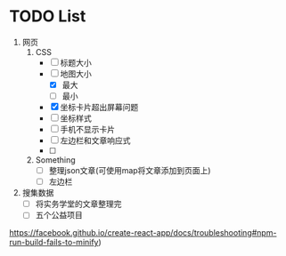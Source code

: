 # TODO List

1. 网页
   1. CSS
      - [ ] 标题大小
      - [ ] 地图大小
        - [x] 最大
        - [ ] 最小
      - [x] 坐标卡片超出屏幕问题
      - [ ] 坐标样式
      - [ ] 手机不显示卡片
      - [ ] 左边栏和文章响应式
      - [ ] 
   2. Something
      - [ ] 整理json文章(可使用map将文章添加到页面上)
      - [ ] 左边栏
2. 搜集数据
   - [ ] 将实务学堂的文章整理完
   - [ ] 五个公益项目

https://facebook.github.io/create-react-app/docs/troubleshooting#npm-run-build-fails-to-minify)

